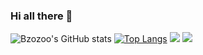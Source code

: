 ### Hi all there 👋

![Bzozoo's GitHub stats](https://github-readme-stats.vercel.app/api?username=bzozoo&count_private=true)
[![Top Langs](https://github-readme-stats.vercel.app/api/top-langs/?username=bzozoo&layout=donut-vertical)](https://github.com/anuraghazra/github-readme-stats)
<img src="https://cr-skills-chart-widget.azurewebsites.net/api/api?username=bzozoo">
<img src="https://cr-ss-service.azurewebsites.net/api/ScreenShot?widget=summary&username=bzozoo">
